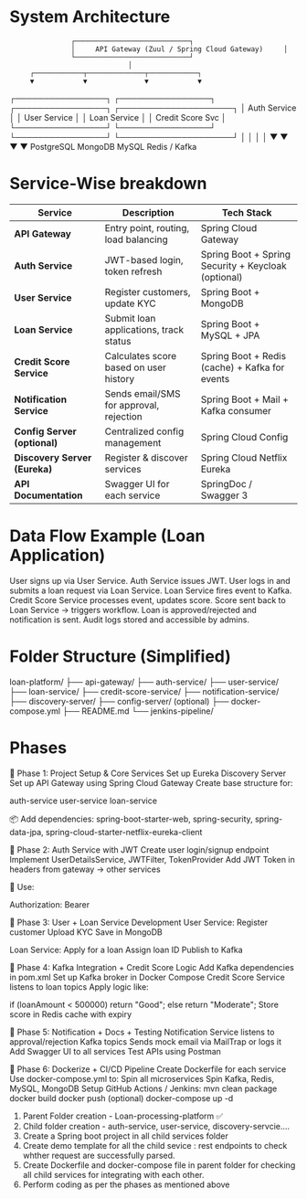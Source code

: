 System Architecture
====================
                   ┌────────────────────────────┐
                   │     API Gateway (Zuul / Spring Cloud Gateway)     │
                   └────────────────────────────┘
                                 │
         ┌────────────┬──────────────┬────────────┐
         ▼            ▼              ▼            ▼
┌────────────────┐ ┌────────────────┐ ┌────────────────┐ ┌────────────────────┐
│ Auth Service   │ │ User Service   │ │ Loan Service   │ │ Credit Score Svc   │
└────────────────┘ └────────────────┘ └────────────────┘ └────────────────────┘
       │                    │                     │                      │
       ▼                    ▼                     ▼                      ▼
 PostgreSQL         MongoDB             MySQL                 Redis / Kafka

Service-Wise breakdown
======================
| Service                       | Description                             | Tech Stack                                          |
| ----------------------------- | --------------------------------------- | --------------------------------------------------- |
| **API Gateway**               | Entry point, routing, load balancing    | Spring Cloud Gateway                                |
| **Auth Service**              | JWT-based login, token refresh          | Spring Boot + Spring Security + Keycloak (optional) |
| **User Service**              | Register customers, update KYC          | Spring Boot + MongoDB                               |
| **Loan Service**              | Submit loan applications, track status  | Spring Boot + MySQL + JPA                           |
| **Credit Score Service**      | Calculates score based on user history  | Spring Boot + Redis (cache) + Kafka for events      |
| **Notification Service**      | Sends email/SMS for approval, rejection | Spring Boot + Mail + Kafka consumer                 |
| **Config Server (optional)**  | Centralized config management           | Spring Cloud Config                                 |
| **Discovery Server (Eureka)** | Register & discover services            | Spring Cloud Netflix Eureka                         |
| **API Documentation**         | Swagger UI for each service             | SpringDoc / Swagger 3                               |

Data Flow Example (Loan Application)
===================================
User signs up via User Service.
Auth Service issues JWT.
User logs in and submits a loan request via Loan Service.
Loan Service fires event to Kafka.
Credit Score Service processes event, updates score.
Score sent back to Loan Service → triggers workflow.
Loan is approved/rejected and notification is sent.
Audit logs stored and accessible by admins.

Folder Structure (Simplified)
=============================
loan-platform/
├── api-gateway/
├── auth-service/
├── user-service/
├── loan-service/
├── credit-score-service/
├── notification-service/
├── discovery-server/
├── config-server/ (optional)
├── docker-compose.yml
├── README.md
└── jenkins-pipeline/

Phases
=======
🔹 Phase 1: Project Setup & Core Services
Set up Eureka Discovery Server
Set up API Gateway using Spring Cloud Gateway
Create base structure for:

auth-service
user-service
loan-service

📦 Add dependencies: spring-boot-starter-web, spring-security, spring-data-jpa, spring-cloud-starter-netflix-eureka-client

🔹 Phase 2: Auth Service with JWT
Create user login/signup endpoint
Implement UserDetailsService, JWTFilter, TokenProvider
Add JWT Token in headers from gateway → other services

🔐 Use:

Authorization: Bearer <JWT-TOKEN>

🔹 Phase 3: User + Loan Service Development
User Service:
Register customer
Upload KYC
Save in MongoDB

Loan Service:
Apply for a loan
Assign loan ID
Publish to Kafka

🔹 Phase 4: Kafka Integration + Credit Score Logic
Add Kafka dependencies in pom.xml
Set up Kafka broker in Docker Compose
Credit Score Service listens to loan topics
Apply logic like:

if (loanAmount < 500000) return "Good";
else return "Moderate";
Store score in Redis cache with expiry

🔹 Phase 5: Notification + Docs + Testing
Notification Service listens to approval/rejection Kafka topics
Sends mock email via MailTrap or logs it
Add Swagger UI to all services
Test APIs using Postman

🔹 Phase 6: Dockerize + CI/CD Pipeline
Create Dockerfile for each service
Use docker-compose.yml to:
Spin all microservices
Spin Kafka, Redis, MySQL, MongoDB
Setup GitHub Actions / Jenkins:
mvn clean package
docker build
docker push (optional)
docker-compose up -d


1. Parent Folder creation - Loan-processing-platform ✅ 
2. Child folder creation - auth-service, user-service, discovery-servcie....
3. Create a Spring boot project in all child services folder
4. Create demo template for all the child sevice : rest endpoints to check whther request are successfully parsed.
5. Create Dockerfile  and docker-compose file in parent folder for checking all child services for integrating with each other.
6. Perform coding as per the phases as mentioned above
